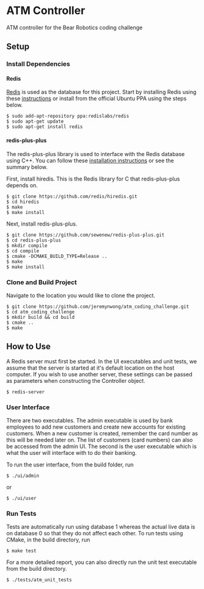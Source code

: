 # ATM Controller
ATM controller for the Bear Robotics coding challenge

## Setup
### Install Dependencies
#### Redis
[Redis](https://redis.io/) is used as the database for this project. Start by installing Redis using these [instructions](https://redis.io/download) or install from the official Ubuntu PPA using the steps below.
```
$ sudo add-apt-repository ppa:redislabs/redis
$ sudo apt-get update
$ sudo apt-get install redis
```
#### redis-plus-plus
The redis-plus-plus library is used to interface with the Redis database using C++. You can follow these [installation instructions](https://github.com/sewenew/redis-plus-plus#installation) or see the summary below.

First, install hiredis. This is the Redis library for C that redis-plus-plus depends on.
```
$ git clone https://github.com/redis/hiredis.git
$ cd hiredis
$ make
$ make install
```
Next, install redis-plus-plus.
```
$ git clone https://github.com/sewenew/redis-plus-plus.git
$ cd redis-plus-plus
$ mkdir compile
$ cd compile
$ cmake -DCMAKE_BUILD_TYPE=Release ..
$ make
$ make install
```

### Clone and Build Project
Navigate to the location you would like to clone the project.
```
$ git clone https://github.com/jeremynwong/atm_coding_challenge.git
$ cd atm_coding_challenge
$ mkdir build && cd build
$ cmake ..
$ make
```

## How to Use
A Redis server must first be started. In the UI executables and unit tests, we assume that the server is started at it's default location on the host computer. If you wish to use another server, these settings can be passed as parameters when constructing the Controller object.
```
$ redis-server
```

### User Interface
There are two executables. The admin executable is used by bank employees to add new customers and create new accounts for existing customers. When a new customer is created, remember the card number as this will be needed later on. The list of customers (card numbers) can also be accessed from the admin UI. The second is the user executable which is what the user will interface with to do their banking.

To run the user interface, from the build folder, run
```
$ ./ui/admin
```
or
```
$ ./ui/user
```

### Run Tests
Tests are automatically run using database 1 whereas the actual live data is on database 0 so that they do not affect each other.
To run tests using CMake, in the build directory, run
```
$ make test
```
For a more detailed report, you can also directly run the unit test executable from the build directory.
```
$ ./tests/atm_unit_tests
```

